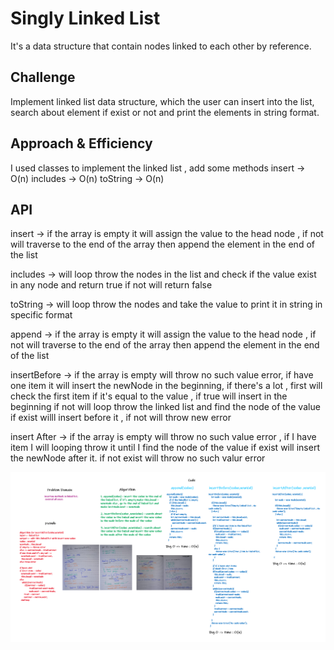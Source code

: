 # Singly Linked List

It's a data structure that contain nodes linked to each other by reference.

## Challenge

Implement linked list data structure, which the user can insert into the list,
search about element if exist or not and print the elements in string format.

## Approach & Efficiency
<!-- What approach did you take? Why? What is the Big O space/time for this approach? -->
I used classes to implement the linked list , add some methods
insert -> O(n)
includes -> O(n)
toString -> O(n)

## API
<!-- Description of each method publicly available to your Linked List -->
insert -> if the array is empty it will assign the value to the head node , if not will traverse to the end of the array then append the element in the end of the list

includes -> will loop throw the nodes in the list and check if the value exist in any node and return true if not will return false

toString -> will loop throw the nodes and take the value to print it in string in specific format

<!-- code challenge 06 -->

append -> if the array is empty it will assign the value to the head node , if not will traverse to the end of the array then append the element in the end of the list

insertBefore -> if the array is empty will throw no such value error, if have one item it will insert the newNode in the beginning, if there's a lot , first will check the first item if it's equal to the value , if true will insert in the beginning if not will loop throw the linked list and find the node of the value if exist willl insert before it , if not will throw new error

insert After -> if the array is empty will throw no such value error , if I have item I will looping throw it until I find the node of the value if exist will insert the newNode after it. if not exist will throw no such valur error

![WhiteBoard](assets/codechalleng06.png)
